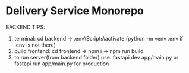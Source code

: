 # Delivery Service Monorepo

BACKEND TIPS:
1. terminal: cd backend -> .env\Scripts\activate (python -m venv .env if .env is not there)
2. build frontend: cd frontend -> npm i -> npm run build
3. to run server(from backend folder) use: fastapi dev app/main.py or fastapi run app/main.py for production